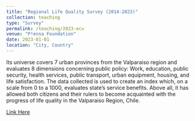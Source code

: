 ```yaml
---
title: "Regional Life Quality Survey (2014-2023)"
collection: teaching
type: "Survey"
permalink: /teaching/2023-ecv
venue: "P!ensa Foundation"
date: 2023-01-01
location: "City, Country"
---
```


Its universe covers 7 urban provinces from the Valparaiso region and evaluates 8 dimensions concerning public policy: Work, education, public security, health services, public transport, urban equipment, housing, and life satisfaction. The data collected is used to create an index which, on a scale from 0 to a 1000, evaluates state’s service benefits. Above all, it has allowed both citizens and their rulers to become acquainted with the progress of life quality in the Valparaiso Region, Chile.

[Link Here](https://dataverse.harvard.edu/dataset.xhtml?persistentId=doi:10.7910/DVN/GYZWEG)
